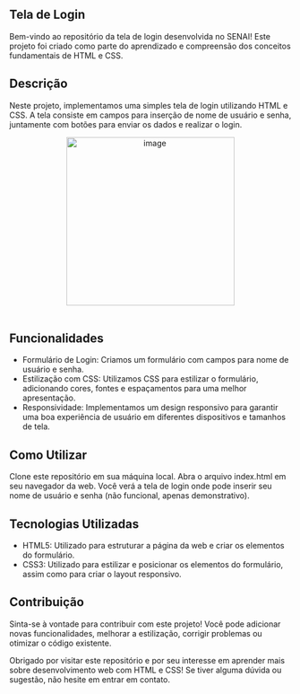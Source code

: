 ## Tela de Login

Bem-vindo ao repositório da tela de login desenvolvida no SENAI! Este projeto foi criado como parte do aprendizado e compreensão dos conceitos fundamentais de HTML e CSS.

## Descrição
Neste projeto, implementamos uma simples tela de login utilizando HTML e CSS. A tela consiste em campos para inserção de nome de usuário e senha, juntamente com botões para enviar os dados e realizar o login.<br>

<div align="center">
  <img src="https://github.com/BrennonMeireles/tela-login/assets/141636246/c67e5e92-916f-4737-97b2-aca27fe2164c" alt="image" width="300px">
</div>

<br>

## Funcionalidades
- Formulário de Login: Criamos um formulário com campos para nome de usuário e senha.
- Estilização com CSS: Utilizamos CSS para estilizar o formulário, adicionando cores, fontes e espaçamentos para uma melhor apresentação.
- Responsividade: Implementamos um design responsivo para garantir uma boa experiência de usuário em diferentes dispositivos e tamanhos de tela.

## Como Utilizar
Clone este repositório em sua máquina local.
Abra o arquivo index.html em seu navegador da web.
Você verá a tela de login onde pode inserir seu nome de usuário e senha (não funcional, apenas demonstrativo).

## Tecnologias Utilizadas
- HTML5: Utilizado para estruturar a página da web e criar os elementos do formulário.
- CSS3: Utilizado para estilizar e posicionar os elementos do formulário, assim como para criar o layout responsivo.

## Contribuição
Sinta-se à vontade para contribuir com este projeto! Você pode adicionar novas funcionalidades, melhorar a estilização, corrigir problemas ou otimizar o código existente.

Obrigado por visitar este repositório e por seu interesse em aprender mais sobre desenvolvimento web com HTML e CSS! Se tiver alguma dúvida ou sugestão, não hesite em entrar em contato.

